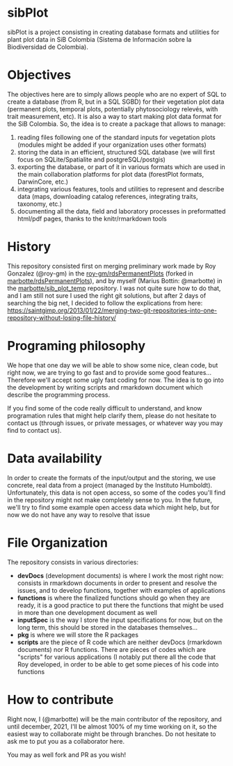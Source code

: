 sibPlot
===========

sibPlot is a project consisting in creating database formats and utilities for plant plot data in SiB Colombia (Sistema de Información sobre la Biodiversidad de Colombia).


# Objectives

The objectives here are to simply allows people who are no expert of SQL to create a database (from R, but in a SQL SGBD) for their vegetation plot data (permanent plots, temporal plots, potentially phytosociology relevés, with trait measurement, etc).
It is also a way to start making plot data format for the SiB Colombia.
So, the idea is to create a package that allows to manage:

1. reading files following one of the standard inputs for vegetation plots (modules might be added if your organization uses other formats)
1. storing the data in an efficient, structured SQL database (we will first focus on SQLite/Spatialite and postgreSQL/postgis)
1. exporting the database, or part of it in various formats which are used in the main collaboration platforms for plot data (forestPlot formats, DarwinCore, etc.)
1. integrating various features, tools and utilities to represent and describe data (maps, downloading catalog references, integrating traits, taxonomy, etc.)
1. documenting all the data, field and laboratory processes in preformatted html/pdf pages, thanks to the knitr/rmarkdown tools

# History

This repository consisted first on merging preliminary work made by Roy Gonzalez (@roy-gm) in the [roy-gm/rdsPermanentPlots](https://github.com/roy-gm/rdsPermanentPlots.git) (forked in [marbotte/rdsPermanentPlots](https://github.com/marbotte/rdsPermanentPlots)), and by myself (Marius Bottin: @marbotte) in the [marbotte/sib_plot_temp](https://github.com/marbotte/sib_plot_temp.git) repository.
I was not quite sure how to do that, and I am still not sure I used the right git solutions, but after 2 days of searching the big net, I decided to follow the explications from here: https://saintgimp.org/2013/01/22/merging-two-git-repositories-into-one-repository-without-losing-file-history/

# Programing philosophy

We hope that one day we will be able to show some nice, clean code, but right now, we are trying to go fast and to provide some good features... 
Therefore we'll accept some ugly fast coding for now.
The idea is to go into the development by writing scripts and rmarkdown document which describe the programming process.

If you find some of the code really difficult to understand, and know programation rules that might help clarify them, please do not hesitate to contact us (through issues, or private messages, or whatever way you may find to contact us).

# Data availability

In order to create the formats of the input/output and the storing, we use concrete, real data from a project (managed by the Instituto Humboldt).
Unfortunately, this data is not open access, so some of the codes you'll find in the repository might not make completely sense to you.
In the future, we'll try to find some example open access data which might help, but for now we do not have any way to resolve that issue

# File Organization

The repository consists in various directories:

* **devDocs** (development documents) is where I work the most right now: consists in rmarkdown documents in order to present and resolve the issues, and to develop functions, together with examples of applications
* **functions** is where the finalized functions should go when they are ready, it is a good practice to put there the functions that might be used in more than one development document as well
* **inputSpec** is the way I store the input specifications for now, but on the long term, this should be stored in the databases themselves...
* **pkg** is where we will store the R packages
* **scripts** are the piece of R code which are neither devDocs (rmarkdown documents) nor R functions. There are pieces of codes which are "scripts" for various applications (I notably put there all the code that Roy developed, in order to be able to get some pieces of his code into functions

# How to contribute

Right now, I (@marbotte) will be the main contributor of the repository, and until december, 2021, I'll be almost 100% of my time working on it, so the easiest way to collaborate might be through branches. Do not hesitate to ask me to put you as a collaborator here.

You may as well fork and PR as you wish!
